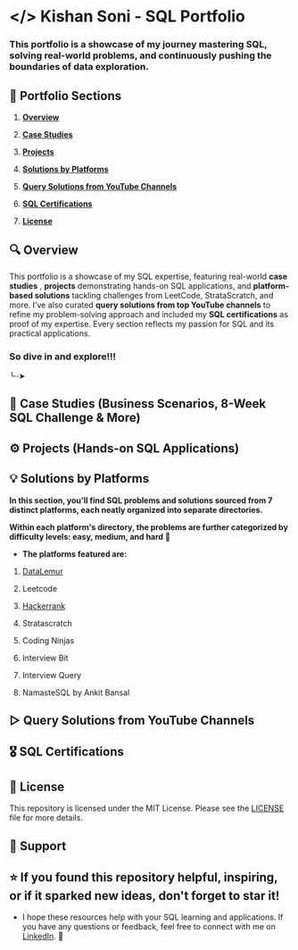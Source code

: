 # </>  Kishan Soni - SQL Portfolio

### This portfolio is a showcase of my journey mastering SQL, solving real-world problems, and continuously pushing the boundaries of data exploration.


## 📌 Portfolio Sections  

1. [**Overview**](https://github.com/Kishan0705/Kishan-SQL-Portfolio/tree/main#-overview)

2. [**Case Studies**](https://github.com/Kishan0705/Kishan-SQL-Portfolio/tree/main#-case-studies-business-scenarios-8-week-sql-challenge--more)  

3. [**Projects**](https://github.com/Kishan0705/Kishan-SQL-Portfolio/tree/main#%EF%B8%8F--projects-hands-on-sql-applications) 

4. [**Solutions by Platforms**](https://github.com/Kishan0705/Kishan-SQL-Portfolio/tree/main#-solutions-by-platforms)
  
5. [**Query Solutions from YouTube Channels**](https://github.com/Kishan0705/Kishan-SQL-Portfolio/tree/main#--query-solutions-from-youtube-channels)  

6. [**SQL Certifications**](https://github.com/Kishan0705/Kishan-SQL-Portfolio/tree/main#%EF%B8%8F-sql-certifications)

7. [**License**](https://github.com/Kishan0705/Kishan-SQL-Portfolio/tree/main#-license)

## 🔍 Overview  

 This portfolio is a showcase of my SQL expertise, featuring real-world **case studies** , **projects** demonstrating hands-on SQL applications, and **platform-based solutions** tackling challenges from LeetCode, StrataScratch, and more. I’ve also curated **query solutions from top YouTube channels** to refine my problem-solving approach and included my **SQL certifications** as proof of my expertise. Every section reflects my passion for SQL and its practical applications.
### So dive in and explore!!!  
╰┈➤

## 🧠 Case Studies (Business Scenarios, 8-Week SQL Challenge & More)  

## ⚙️  Projects (Hands-on SQL Applications)

## 💡 Solutions by Platforms

**In this section, you'll find SQL problems and solutions sourced from 7 distinct platforms, each neatly organized into separate directories.**  

**Within each platform's directory, the problems are further categorized by difficulty levels: **easy**, **medium**, and **hard** 📝**  

- **The platforms featured are:**

1. [DataLemur](https://github.com/Kishan0705/Kishan-SQL-Portfolio/tree/main/Data_Lemur_Solutions)

2. Leetcode

3. [Hackerrank](https://github.com/Kishan0705/Kishan-SQL-Portfolio/tree/main/Hacker_Rank_Solutions)

4. Stratascratch

5. Coding Ninjas

6. Interview Bit

7. Interview Query

8. NamasteSQL by Ankit Bansal


## ▷  Query Solutions from YouTube Channels

## 🎖️ SQL Certifications 

## 📃 License 
This repository is licensed under the MIT License. Please see the [LICENSE](https://github.com/Kishan0705/Kishan-SQL-Portfolio/blob/main/LICENSE
) file for more details.

## 🤝 Support
## ⭐ If you found this repository helpful, inspiring, or if it sparked new ideas, don't forget to star it!
- I hope these resources help with your SQL learning and applications. If you have any questions or feedback, feel free to connect with me on [LinkedIn](https://www.linkedin.com/in/kishan-soni0705/). 🙌





